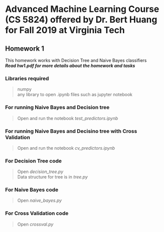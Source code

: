 <!-- # Machine Learning Fall 2019 Homework 1 -->

<!-- Clone or download this repository, and follow the instructions in hw1.pdf. -->

# Advanced Machine Learning Course (CS 5824) offered by Dr. Bert Huang for Fall 2019 at Virginia Tech
## Homework 1
This homework works with Decision Tree and Naive Bayes classifiers  
***Read hw1.pdf for more details about the homework and tasks***

### Libraries required
> numpy  
> any library to open .ipynb files such as jupyter notebook

### For running Naive Bayes and Decision tree
> Open and run the notebook *test_predictors.ipynb*

### For running Naive Bayes and Decisino tree with Cross Validation
> Open and run the notebook *cv_predictors.ipynb*

### For Decision Tree code
> Open *decision_tree.py*  
> Data structure for tree is in *tree.py*

### For Naive Bayes code
> Open *naive_bayes.py*

### For Cross Validation code
> Open *crossval.py*


